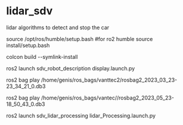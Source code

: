 # lidar_sdv
 lidar algorithms to detect and stop the car 
 

source /opt/ros/humble/setup.bash #for ro2 humble
source install/setup.bash

colcon build --symlink-install

ros2 launch sdv_robot_description display.launch.py

ros2 bag play /home/genis/ros_bags/vanttec2/rosbag2_2023_03_23-23_34_21_0.db3

ros2 bag play /home/genis/ros_bags/vantec//rosbag2_2023_05_23-18_50_43_0.db3

ros2 launch sdv_lidar_processing lidar_Processing.launch.py

